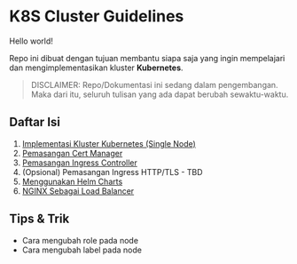 # K8S Cluster Guidelines #
Hello world!

Repo ini dibuat dengan tujuan membantu siapa saja yang ingin mempelajari dan mengimplementasikan kluster **Kubernetes**.

> DISCLAIMER: Repo/Dokumentasi ini sedang dalam pengembangan. Maka dari itu, seluruh tulisan yang ada dapat berubah sewaktu-waktu.

## Daftar Isi ##
1. [Implementasi Kluster Kubernetes (Single Node)](./001.md)
2. [Pemasangan Cert Manager](./002.md)
3. [Pemasangan Ingress Controller](./003.md)
4. (Opsional) Pemasangan Ingress HTTP/TLS - TBD
5. [Menggunakan Helm Charts](./005.md)
6. [NGINX Sebagai Load Balancer](./006.md)

## Tips & Trik ##
- Cara mengubah role pada node
- Cara mengubah label pada node